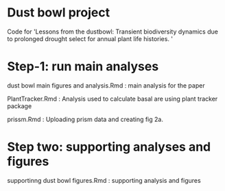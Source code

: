 # Dust bowl project

Code for 'Lessons from the dustbowl: Transient biodiversity dynamics due to prolonged drought select for annual plant life histories. '

# Step-1: run main analyses

dust bowl main figures and analysis.Rmd : main analysis for the paper

PlantTracker.Rmd : Analysis used to calculate basal are using plant tracker package 

prissm.Rmd : Uploading prism data and creating fig 2a. 


# Step two: supporting analyses and figures 
supportinng dust bowl figures.Rmd : supporting analysis and figures
